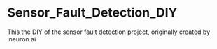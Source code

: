# Sensor_Fault_Detection_DIY

This the DIY of the sensor fault detection project, originally created by ineuron.ai

